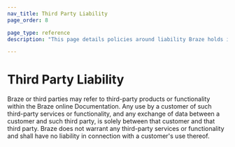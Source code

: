 ```yaml
---
nav_title: Third Party Liability
page_order: 8

page_type: reference
description: "This page details policies around liability Braze holds in reference to its associated third parties."

---
```

# Third Party Liability

Braze or third parties may refer to third-party products or functionality within the Braze online Documentation.  Any use by a customer of such third-party services or functionality, and any exchange of data between a customer and such third party, is solely between that customer and that third party.  Braze does not warrant any third-party services or functionality and shall have no liability in connection with a customer's use thereof.
